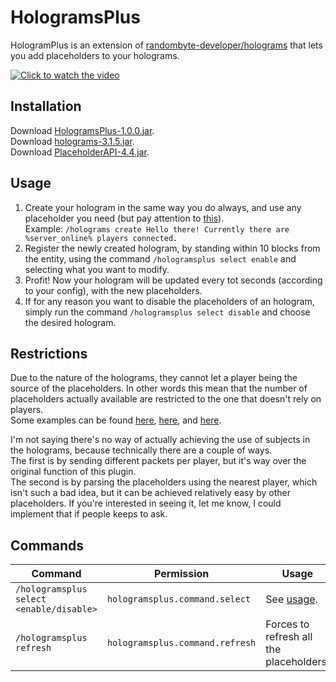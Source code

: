 # HologramsPlus

HologramPlus is an extension of [randombyte-developer/holograms](https://github.com/randombyte-developer/holograms) that lets you add placeholders to your holograms.

[![](http://happyzleaf.com/uploads/hologramsplus.jpg "Click to watch the video")](https://streamable.com/gc7zs)

Installation
-
Download [HologramsPlus-1.0.0.jar](https://ore.spongepowered.org/happyzlife/HologramsPlus/versions).<br>
Download [holograms-3.1.5.jar](https://ore.spongepowered.org/RandomByte/Holograms/versions).<br>
Download [PlaceholderAPI-4.4.jar](https://ore.spongepowered.org/rojo8399/PlaceholderAPI/versions).

Usage
-
1) Create your hologram in the same way you do always, and use any placeholder you need (but pay attention to [this](#restrictions)).<br>
Example: `/holograms create Hello there! Currently there are %server_online% players connected.`
2) Register the newly created hologram, by standing within 10 blocks from the entity, using the command `/hologramsplus select enable` and selecting what you want to modify.
3) Profit! Now your hologram will be updated every tot seconds (according to your config), with the new placeholders.
4) If for any reason you want to disable the placeholders of an hologram, simply run the command `/hologramsplus select disable` and choose the desired hologram.

Restrictions
-
Due to the nature of the holograms, they cannot let a player being the source of the placeholders. In other words this mean that the number of placeholders actually available are restricted to the one that doesn't rely on players.<br>
Some examples can be found [here](https://github.com/rojo8399/PlaceholderAPI/wiki/Placeholders#server), [here](https://github.com/happyzleaf/PixelmonPlaceholders/wiki/Placeholders#general-pixelmon-info), and [here](https://github.com/happyzleaf/PixelmonPlaceholders/wiki/Placeholders#general-pok%C3%A9mon-info).<br>

I'm not saying there's no way of actually achieving the use of subjects in the holograms, because technically there are a couple of ways.<br>
The first is by sending different packets per player, but it's way over the original function of this plugin.<br>
The second is by parsing the placeholders using the nearest player, which isn't such a bad idea, but it can be achieved relatively easy by other placeholders. If you're interested in seeing it, let me know, I could implement that if people keeps to ask.

Commands
-
Command|Permission|Usage
---|---|---
`/hologramsplus select <enable/disable>`|`hologramsplus.command.select`|See [usage](#usage).
`/hologramsplus refresh`|`hologramsplus.command.refresh`|Forces to refresh all the placeholders.
